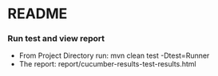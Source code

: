 # README #

### Run test and view report ###

* From Project Directory run: mvn clean test -Dtest=Runner
* The report: report/cucumber-results-test-results.html